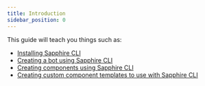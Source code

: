 ```yaml
---
title: Introduction
sidebar_position: 0
---
```


This guide will teach you things such as:

- [Installing Sapphire CLI](./getting-started.md)
- [Creating a bot using Sapphire CLI](./getting-started.md#creating-a-bot)
- [Creating components using Sapphire CLI](./generating-components.md)
- [Creating custom component templates to use with Sapphire CLI](./custom-templates.md)
